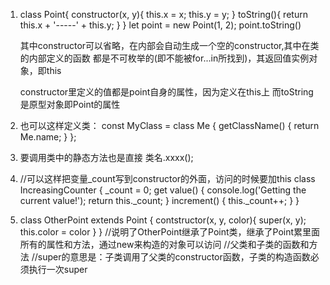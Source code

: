
1. 	class Point{
		constructor(x, y){
			this.x = x;
			this.y = y;
		}
		toString(){
			return this.x + '-----' + this.y;
		}
	}
	let point = new Point(1, 2);
	point.toString()

	其中constructor可以省略，在内部会自动生成一个空的constructor,其中在类的内部定义的函数
	都是不可枚举的(即不能被for...in所找到)，其返回值实例对象，即this

	constructor里定义的值都是point自身的属性，因为定义在this上
	而toString是原型对象即Point的属性

2.  也可以这样定义类：
	const MyClass = class Me {
	  	getClassName() {
	    	return Me.name;
	  	}
	};


3.	要调用类中的静态方法也是直接 类名.xxxx();

4.	//可以这样把变量_count写到constructor的外面，访问的时候要加this
	class IncreasingCounter {
		  _count = 0;
		  get value() {
		    console.log('Getting the current value!');
		    return this._count;
		  }
		  increment() {
		    this._count++;
		  }
	}
5. class OtherPoint extends Point {
		contstructor(x, y, color){
			super(x, y);
			this.color = color
		}
	}
	//说明了OtherPoint继承了Point类，继承了Point累里面所有的属性和方法，通过new来构造的对象可以访问
	//父类和子类的函数和方法
	//super的意思是：子类调用了父类的constructor函数，子类的构造函数必须执行一次super